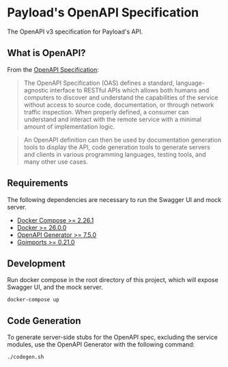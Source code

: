 # Payload's OpenAPI Specification

The OpenAPI v3 specification for Payload's API.

## What is OpenAPI?

From the [OpenAPI Specification](https://swagger.io/specification/):

> The OpenAPI Specification (OAS) defines a standard, language-agnostic interface to RESTful APIs which allows both humans and computers to discover and understand the capabilities of the service without access to source code, documentation, or through network traffic inspection. When properly defined, a consumer can understand and interact with the remote service with a minimal amount of implementation logic.

> An OpenAPI definition can then be used by documentation generation tools to display the API, code generation tools to generate servers and clients in various programming languages, testing tools, and many other use cases.

## Requirements

The following dependencies are necessary to run the Swagger UI and mock server.

* [Docker Compose >= 2.26.1](https://docs.docker.com/compose/install/)
* [Docker >= 26.0.0](https://docs.docker.com/get-docker/)
* [OpenAPI Generator >= 7.5.0](https://openapi-generator.tech/docs/installation)
* [Goimports >= 0.21.0](https://pkg.go.dev/golang.org/x/tools/cmd/goimports)

## Development

Run docker compose in the root directory of this project, which will expose Swagger UI,
and the mock server.

```/bin/bash
docker-compose up
```

## Code Generation
To generate server-side stubs for the OpenAPI spec, excluding the service modules, use the OpenAPI Generator with the following command:

```/bin/bash
./codegen.sh
```